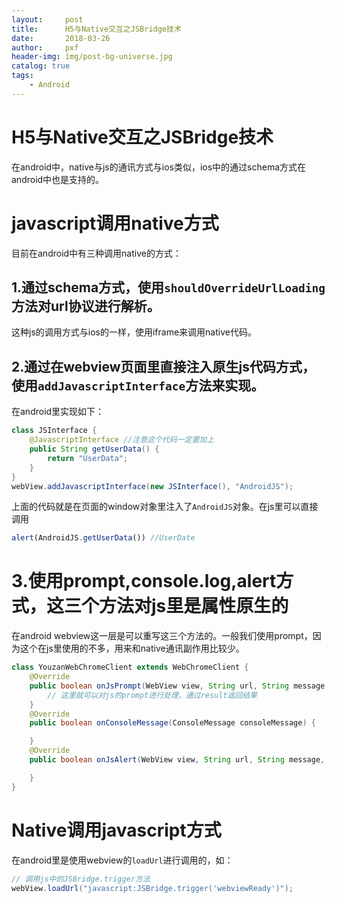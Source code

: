 ```yaml
---
layout:     post
title:      H5与Native交互之JSBridge技术
date:       2018-03-26
author:     pxf
header-img: img/post-bg-universe.jpg
catalog: true
tags:
    - Android
---
```

H5与Native交互之JSBridge技术
===


在android中，native与js的通讯方式与ios类似，ios中的通过schema方式在android中也是支持的。

# javascript调用native方式

目前在android中有三种调用native的方式：

## 1.通过schema方式，使用`shouldOverrideUrlLoading`方法对url协议进行解析。

这种js的调用方式与ios的一样，使用iframe来调用native代码。 

## 2.通过在webview页面里直接注入原生js代码方式，使用`addJavascriptInterface`方法来实现。 

在android里实现如下：

```java
class JSInterface {  
    @JavascriptInterface //注意这个代码一定要加上
    public String getUserData() {
        return "UserData";
    }
}
webView.addJavascriptInterface(new JSInterface(), "AndroidJS");  

```

上面的代码就是在页面的window对象里注入了`AndroidJS`对象。在js里可以直接调用

```javascript
alert(AndroidJS.getUserData()) //UserDate  

```

# 3.使用prompt,console.log,alert方式，这三个方法对js里是属性原生的

在android webview这一层是可以重写这三个方法的。一般我们使用prompt，因为这个在js里使用的不多，用来和native通讯副作用比较少。

```java
class YouzanWebChromeClient extends WebChromeClient {  
    @Override
    public boolean onJsPrompt(WebView view, String url, String message, String defaultValue, JsPromptResult result) {
        // 这里就可以对js的prompt进行处理，通过result返回结果
    }
    @Override
    public boolean onConsoleMessage(ConsoleMessage consoleMessage) {

    }
    @Override
    public boolean onJsAlert(WebView view, String url, String message, JsResult result) {

    }
}

```

# Native调用javascript方式

在android里是使用webview的`loadUrl`进行调用的，如：

```java
// 调用js中的JSBridge.trigger方法
webView.loadUrl("javascript:JSBridge.trigger('webviewReady')");  
```